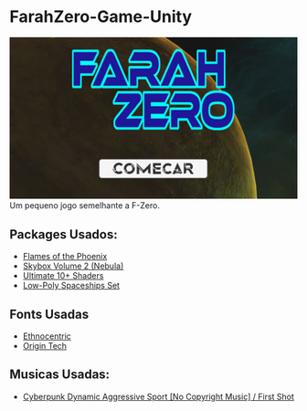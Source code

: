# FarahZero-Game-Unity

![](/Imagens/MenuInicial.PNG)
Um pequeno jogo semelhante a F-Zero.

## Packages Usados:
- [Flames of the Phoenix](https://assetstore.unity.com/packages/vfx/particles/fire-explosions/flames-of-the-phoenix-46176)
- [Skybox Volume 2 (Nebula)](https://assetstore.unity.com/packages/2d/textures-materials/sky/skybox-volume-2-nebula-3392)
- [Ultimate 10+ Shaders](https://assetstore.unity.com/packages/vfx/shaders/ultimate-10-shaders-168611)
- [Low-Poly Spaceships Set](https://assetstore.unity.com/packages/3d/vehicles/space/low-poly-spaceships-set-209758)

## Fonts Usadas
- [Ethnocentric](https://www.dafont.com/pt/ethnocentric.font)
- [Origin Tech](https://www.dafont.com/pt/origin-tech.font)

## Musicas Usadas:
- [Cyberpunk Dynamic Aggressive Sport [No Copyright Music] / First Shot](https://www.youtube.com/watch?v=kzN6u-n5BT4)